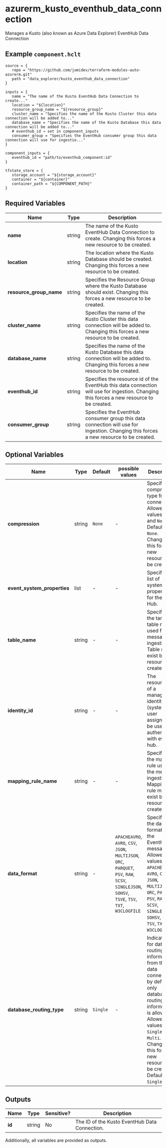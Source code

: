 # azurerm_kusto_eventhub_data_connection

Manages a Kusto (also known as Azure Data Explorer) EventHub Data Connection

## Example `component.hclt`

```hcl
source = {
   repo = "https://github.com/jumidev/terraform-modules-auto-azurerm.git"   
   path = "data_explorer/kusto_eventhub_data_connection"   
}

inputs = {
   name = "The name of the Kusto EventHub Data Connection to create..."   
   location = "${location}"   
   resource_group_name = "${resource_group}"   
   cluster_name = "Specifies the name of the Kusto Cluster this data connection will be added to..."   
   database_name = "Specifies the name of the Kusto Database this data connection will be added to..."   
   # eventhub_id → set in component_inputs
   consumer_group = "Specifies the EventHub consumer group this data connection will use for ingestio..."   
}

component_inputs = {
   eventhub_id = "path/to/eventhub_component:id"   
}

tfstate_store = {
   storage_account = "${storage_account}"   
   container = "${container}"   
   container_path = "${COMPONENT_PATH}"   
}

```

## Required Variables

| Name | Type |  Description |
| ---- | --------- |  ----------- |
| **name** | string |  The name of the Kusto EventHub Data Connection to create. Changing this forces a new resource to be created. | 
| **location** | string |  The location where the Kusto Database should be created. Changing this forces a new resource to be created. | 
| **resource_group_name** | string |  Specifies the Resource Group where the Kusto Database should exist. Changing this forces a new resource to be created. | 
| **cluster_name** | string |  Specifies the name of the Kusto Cluster this data connection will be added to. Changing this forces a new resource to be created. | 
| **database_name** | string |  Specifies the name of the Kusto Database this data connection will be added to. Changing this forces a new resource to be created. | 
| **eventhub_id** | string |  Specifies the resource id of the EventHub this data connection will use for ingestion. Changing this forces a new resource to be created. | 
| **consumer_group** | string |  Specifies the EventHub consumer group this data connection will use for ingestion. Changing this forces a new resource to be created. | 

## Optional Variables

| Name | Type |  Default  |  possible values |  Description |
| ---- | --------- |  ----------- | ----------- | ----------- |
| **compression** | string |  `None`  |  -  |  Specifies compression type for the connection. Allowed values: `GZip` and `None`. Defaults to `None`. Changing this forces a new resource to be created. | 
| **event_system_properties** | list |  -  |  -  |  Specifies a list of system properties for the Event Hub. | 
| **table_name** | string |  -  |  -  |  Specifies the target table name used for the message ingestion. Table must exist before resource is created. | 
| **identity_id** | string |  -  |  -  |  The resource ID of a managed identity (system or user assigned) to be used to authenticate with event hub. | 
| **mapping_rule_name** | string |  -  |  -  |  Specifies the mapping rule used for the message ingestion. Mapping rule must exist before resource is created. | 
| **data_format** | string |  -  |  `APACHEAVRO`, `AVRO`, `CSV`, `JSON`, `MULTIJSON`, `ORC`, `PARQUET`, `PSV`, `RAW`, `SCSV`, `SINGLEJSON`, `SOHSV`, `TSVE`, `TSV`, `TXT`, `W3CLOGFILE`  |  Specifies the data format of the EventHub messages. Allowed values: `APACHEAVRO`, `AVRO`, `CSV`, `JSON`, `MULTIJSON`, `ORC`, `PARQUET`, `PSV`, `RAW`, `SCSV`, `SINGLEJSON`, `SOHSV`, `TSVE`, `TSV`, `TXT`, and `W3CLOGFILE`. | 
| **database_routing_type** | string |  `Single`  |  -  |  Indication for database routing information from the data connection, by default only database routing information is allowed. Allowed values: `Single`, `Multi`. Changing this forces a new resource to be created. Defaults to `Single`. | 



## Outputs

| Name | Type | Sensitive? | Description |
| ---- | ---- | --------- | --------- |
| **id** | string | No  | The ID of the Kusto EventHub Data Connection. | 

Additionally, all variables are provided as outputs.

